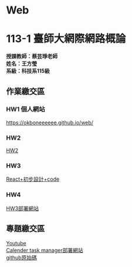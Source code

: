 # Web
# 113-1 臺師大網際網路概論
__授課教師：蔡芸琤老師__    
__姓名：王方瑩__    
__系級：科技系115級__  
  
## 作業繳交區  
### HW1 個人網站 
<https://okboneeeeee.github.io/web/>
### HW2 
[HW2](https://youtu.be/fHSQJhNzXTQ)
### HW3 
[React+初步設計+code](https://youtu.be/iG8ZOuFxnTM)
### HW4  
[HW3部署網站](https://web-hw3-1.onrender.com)
  <br>
## 專題繳交區  
[Youtube](https://www.youtube.com/watch?v=P6KZMJltXSI)  
[Calender task manager部署網站](https://web-calender-16np.onrender.com)  
[github原始碼](https://github.com/Okboneeeeee/web_calender)


